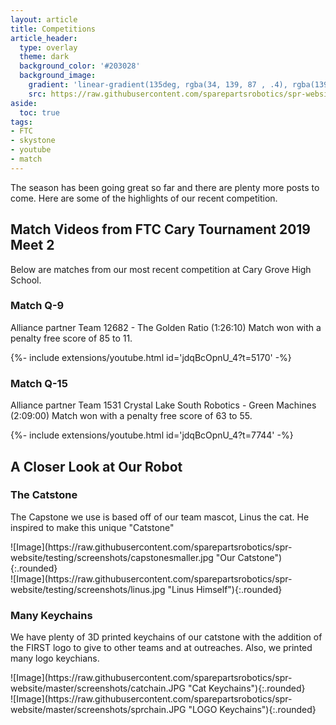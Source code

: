 ```yaml
---
layout: article
title: Competitions
article_header:
  type: overlay
  theme: dark
  background_color: '#203028'
  background_image:
    gradient: 'linear-gradient(135deg, rgba(34, 139, 87 , .4), rgba(139, 34, 139, .4))'
    src: https://raw.githubusercontent.com/sparepartsrobotics/spr-website/master/screenshots/teampostcover1.jpg
aside:
  toc: true
tags:
- FTC
- skystone
- youtube
- match
---
```


The season has been going great so far and there are plenty more posts to come. Here are some of the highlights of our recent competition.

<!--more-->

## Match Videos from FTC Cary Tournament 2019 Meet 2
Below are matches from our most recent competition at Cary Grove High School.

### Match Q-9
Alliance partner Team 12682 - The Golden Ratio (1:26:10)
Match won with a penalty free score of 85 to 11.
<div>{%- include extensions/youtube.html id='jdqBcOpnU_4?t=5170' -%}</div>

### Match Q-15
Alliance partner Team 1531 Crystal Lake South Robotics - Green Machines (2:09:00)
Match won with a penalty free score of 63 to 55.
<div>{%- include extensions/youtube.html id='jdqBcOpnU_4?t=7744' -%}</div>

## A Closer Look at Our Robot

### The Catstone
The Capstone we use is based off of our team mascot, Linus the cat. He inspired to make this unique "Catstone" 
<div class="grid-container">
<div class="grid grid--p-3">
<div class="cell cell--12 cell--md-5 cell--lg-4" markdown="1">
![Image](https://raw.githubusercontent.com/sparepartsrobotics/spr-website/testing/screenshots/capstonesmaller.jpg "Our Catstone"){:.rounded}
</div>
<div class="cell cell--12 cell--md-5 cell--lg-4" markdown="1">
![Image](https://raw.githubusercontent.com/sparepartsrobotics/spr-website/testing/screenshots/linus.jpg "Linus Himself"){:.rounded}
</div>
</div>
</div>

### Many Keychains
We have plenty of 3D printed keychains of our catstone with the addition of the FIRST logo to give to other teams and at outreaches. Also, we printed many logo keychians.

<div class="grid-container">
<div class="grid grid--p-2">
<div class="cell cell--12 cell--md-5 cell--lg-4" markdown="1">
![Image](https://raw.githubusercontent.com/sparepartsrobotics/spr-website/master/screenshots/catchain.JPG "Cat Keychains"){:.rounded}
</div>
<div class="cell cell--12 cell--md-5 cell--lg-4" markdown="1">
![Image](https://raw.githubusercontent.com/sparepartsrobotics/spr-website/master/screenshots/sprchain.JPG "LOGO Keychains"){:.rounded}
</div>
</div>
</div>
